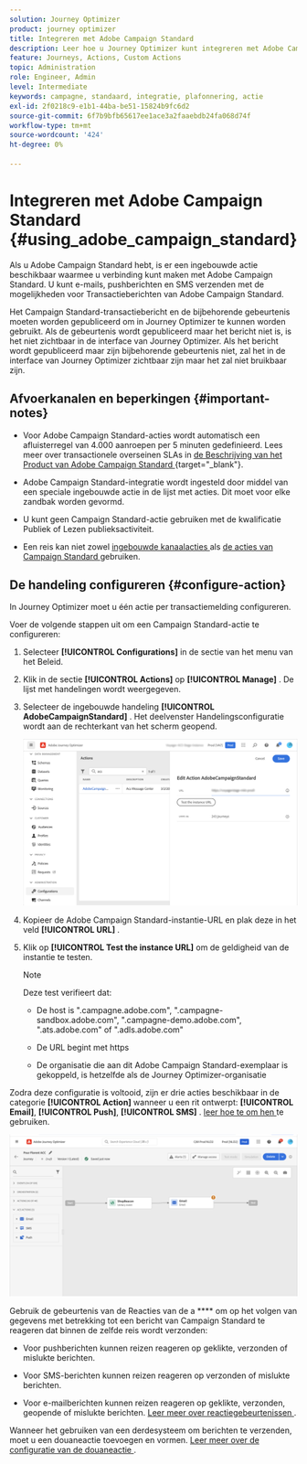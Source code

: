 ```yaml
---
solution: Journey Optimizer
product: journey optimizer
title: Integreren met Adobe Campaign Standard
description: Leer hoe u Journey Optimizer kunt integreren met Adobe Campaign Standard
feature: Journeys, Actions, Custom Actions
topic: Administration
role: Engineer, Admin
level: Intermediate
keywords: campagne, standaard, integratie, plafonnering, actie
exl-id: 2f0218c9-e1b1-44ba-be51-15824b9fc6d2
source-git-commit: 6f7b9bfb65617ee1ace3a2faaebdb24fa068d74f
workflow-type: tm+mt
source-wordcount: '424'
ht-degree: 0%

---
```


# Integreren met Adobe Campaign Standard {#using_adobe_campaign_standard}

Als u Adobe Campaign Standard hebt, is er een ingebouwde actie beschikbaar waarmee u verbinding kunt maken met Adobe Campaign Standard. U kunt e-mails, pushberichten en SMS verzenden met de mogelijkheden voor Transactieberichten van Adobe Campaign Standard.

Het Campaign Standard-transactiebericht en de bijbehorende gebeurtenis moeten worden gepubliceerd om in Journey Optimizer te kunnen worden gebruikt. Als de gebeurtenis wordt gepubliceerd maar het bericht niet is, is het niet zichtbaar in de interface van Journey Optimizer. Als het bericht wordt gepubliceerd maar zijn bijbehorende gebeurtenis niet, zal het in de interface van Journey Optimizer zichtbaar zijn maar het zal niet bruikbaar zijn.

## Afvoerkanalen en beperkingen {#important-notes}

* Voor Adobe Campaign Standard-acties wordt automatisch een afluisterregel van 4.000 aanroepen per 5 minuten gedefinieerd. Lees meer over transactionele overseinen SLAs in [ de Beschrijving van het Product van Adobe Campaign Standard ](https://helpx.adobe.com/nl/legal/product-descriptions/campaign-standard.html){target="_blank"}.

* Adobe Campaign Standard-integratie wordt ingesteld door middel van een speciale ingebouwde actie in de lijst met acties. Dit moet voor elke zandbak worden gevormd.

* U kunt geen Campaign Standard-actie gebruiken met de kwalificatie Publiek of Lezen publieksactiviteit.

* Een reis kan niet zowel [ ingebouwde kanaalacties ](../building-journeys/journeys-message.md) als [ de acties van Campaign Standard ](../building-journeys/using-adobe-campaign-standard.md) gebruiken.

## De handeling configureren {#configure-action}

In Journey Optimizer moet u één actie per transactiemelding configureren.

Voer de volgende stappen uit om een Campaign Standard-actie te configureren:

1. Selecteer **[!UICONTROL Configurations]** in de sectie van het menu van het Beleid.

1. Klik in de sectie **[!UICONTROL Actions]** op **[!UICONTROL Manage]** . De lijst met handelingen wordt weergegeven.

1. Selecteer de ingebouwde handeling **[!UICONTROL AdobeCampaignStandard]** . Het deelvenster Handelingsconfiguratie wordt aan de rechterkant van het scherm geopend.

   ![](assets/actioncampaign.png)

1. Kopieer de Adobe Campaign Standard-instantie-URL en plak deze in het veld **[!UICONTROL URL]** .

1. Klik op **[!UICONTROL Test the instance URL]** om de geldigheid van de instantie te testen.

   >[!NOTE]
   >
   >Deze test verifieert dat:
   >
   >* De host is &quot;.campagne.adobe.com&quot;, &quot;.campagne-sandbox.adobe.com&quot;, &quot;.campagne-demo.adobe.com&quot;, &quot;.ats.adobe.com&quot; of &quot;.adls.adobe.com&quot;
   >
   >* De URL begint met https
   >
   >* De organisatie die aan dit Adobe Campaign Standard-exemplaar is gekoppeld, is hetzelfde als de Journey Optimizer-organisatie

Zodra deze configuratie is voltooid, zijn er drie acties beschikbaar in de categorie **[!UICONTROL Action]** wanneer u een rit ontwerpt: **[!UICONTROL Email]**, **[!UICONTROL Push]**, **[!UICONTROL SMS]** . [ leer hoe te om hen ](../building-journeys/using-adobe-campaign-standard.md) te gebruiken.

![](assets/journey58.png)

Gebruik de gebeurtenis van de Reacties van de a **** om op het volgen van gegevens met betrekking tot een bericht van Campaign Standard te reageren dat binnen de zelfde reis wordt verzonden:

* Voor pushberichten kunnen reizen reageren op geklikte, verzonden of mislukte berichten.

* Voor SMS-berichten kunnen reizen reageren op verzonden of mislukte berichten.

* Voor e-mailberichten kunnen reizen reageren op geklikte, verzonden, geopende of mislukte berichten. [ Leer meer over reactiegebeurtenissen ](../building-journeys/reaction-events.md).

Wanneer het gebruiken van een derdesysteem om berichten te verzenden, moet u een douaneactie toevoegen en vormen. [ Leer meer over de configuratie van de douaneactie ](../action/about-custom-action-configuration.md).